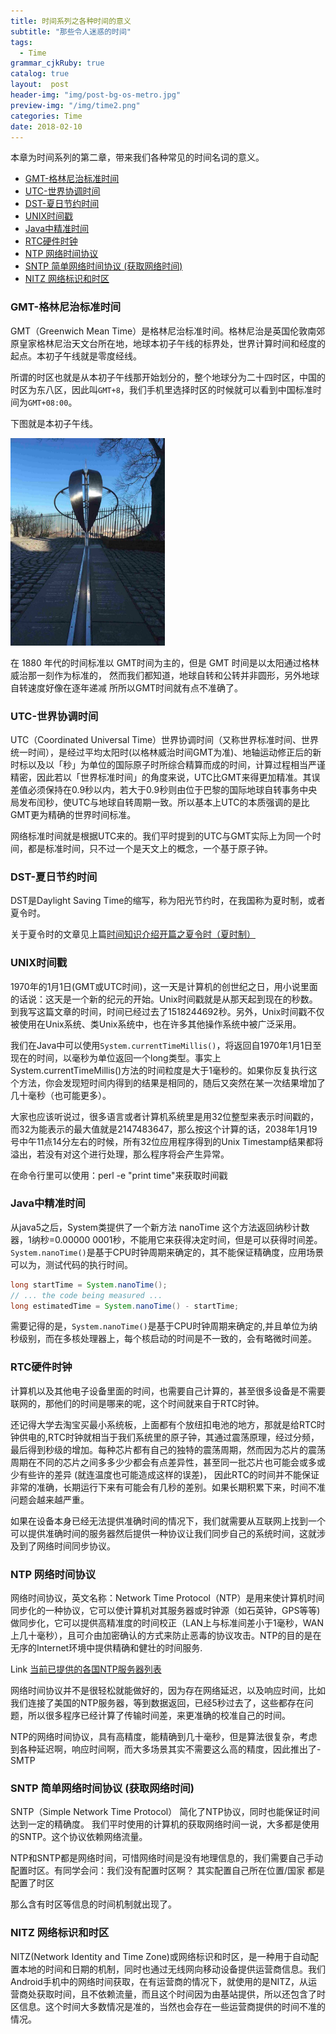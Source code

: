 ```yaml
---
title: 时间系列之各种时间的意义
subtitle: "那些令人迷惑的时间"
tags:
  - Time
grammar_cjkRuby: true
catalog: true
layout:  post
header-img: "img/post-bg-os-metro.jpg"
preview-img: "/img/time2.png"
categories: Time
date: 2018-02-10
---
```


本章为时间系列的第二章，带来我们各种常见的时间名词的意义。

- [GMT-格林尼治标准时间](http://jerey.cn/time/2018/02/10/Time%E7%B3%BB%E5%88%97%E4%B9%8B%E5%90%84%E4%B8%AA%E6%97%B6%E9%97%B4%E7%9A%84%E5%90%AB%E4%B9%89/#gmt-%E6%A0%BC%E6%9E%97%E5%B0%BC%E6%B2%BB%E6%A0%87%E5%87%86%E6%97%B6%E9%97%B4)
- [UTC-世界协调时间](http://jerey.cn/time/2018/02/10/Time%E7%B3%BB%E5%88%97%E4%B9%8B%E5%90%84%E4%B8%AA%E6%97%B6%E9%97%B4%E7%9A%84%E5%90%AB%E4%B9%89/#utc-%E4%B8%96%E7%95%8C%E5%8D%8F%E8%B0%83%E6%97%B6%E9%97%B4)
- [DST-夏日节约时间](http://jerey.cn/time/2018/02/10/Time%E7%B3%BB%E5%88%97%E4%B9%8B%E5%90%84%E4%B8%AA%E6%97%B6%E9%97%B4%E7%9A%84%E5%90%AB%E4%B9%89/#dst-%E5%A4%8F%E6%97%A5%E8%8A%82%E7%BA%A6%E6%97%B6%E9%97%B4)
- [UNIX时间戳](http://jerey.cn/time/2018/02/10/Time%E7%B3%BB%E5%88%97%E4%B9%8B%E5%90%84%E4%B8%AA%E6%97%B6%E9%97%B4%E7%9A%84%E5%90%AB%E4%B9%89/#unix%E6%97%B6%E9%97%B4%E6%88%B3)
- [Java中精准时间](http://jerey.cn/time/2018/02/10/Time%E7%B3%BB%E5%88%97%E4%B9%8B%E5%90%84%E4%B8%AA%E6%97%B6%E9%97%B4%E7%9A%84%E5%90%AB%E4%B9%89/#java%E4%B8%AD%E7%B2%BE%E5%87%86%E6%97%B6%E9%97%B4)
- [RTC硬件时钟](http://jerey.cn/time/2018/02/10/Time%E7%B3%BB%E5%88%97%E4%B9%8B%E5%90%84%E4%B8%AA%E6%97%B6%E9%97%B4%E7%9A%84%E5%90%AB%E4%B9%89/#rtc%E7%A1%AC%E4%BB%B6%E6%97%B6%E9%92%9F)
- [NTP 网络时间协议](http://jerey.cn/time/2018/02/10/Time%E7%B3%BB%E5%88%97%E4%B9%8B%E5%90%84%E4%B8%AA%E6%97%B6%E9%97%B4%E7%9A%84%E5%90%AB%E4%B9%89/#ntp-%E7%BD%91%E7%BB%9C%E6%97%B6%E9%97%B4%E5%8D%8F%E8%AE%AE)
- [SNTP 简单网络时间协议 (获取网络时间)](http://jerey.cn/time/2018/02/10/Time%E7%B3%BB%E5%88%97%E4%B9%8B%E5%90%84%E4%B8%AA%E6%97%B6%E9%97%B4%E7%9A%84%E5%90%AB%E4%B9%89/#sntp-%E7%AE%80%E5%8D%95%E7%BD%91%E7%BB%9C%E6%97%B6%E9%97%B4%E5%8D%8F%E8%AE%AE-%E8%8E%B7%E5%8F%96%E7%BD%91%E7%BB%9C%E6%97%B6%E9%97%B4)
- [NITZ 网络标识和时区](http://jerey.cn/time/2018/02/10/Time%E7%B3%BB%E5%88%97%E4%B9%8B%E5%90%84%E4%B8%AA%E6%97%B6%E9%97%B4%E7%9A%84%E5%90%AB%E4%B9%89/#nitz-%E7%BD%91%E7%BB%9C%E6%A0%87%E8%AF%86%E5%92%8C%E6%97%B6%E5%8C%BA)

### GMT-格林尼治标准时间
GMT（Greenwich Mean Time）是格林尼治标准时间。格林尼治是英国伦敦南郊原皇家格林尼治天文台所在地，地球本初子午线的标界处，世界计算时间和经度的起点。本初子午线就是零度经线。

所谓的时区也就是从本初子午线那开始划分的，整个地球分为二十四时区，中国的时区为东八区，因此叫`GMT+8`，我们手机里选择时区的时候就可以看到中国标准时间为`GMT+08:00`。

下图就是本初子午线。

![](/img/post1/gmt.png)

在 1880 年代的时间标准以 GMT时间为主的，但是 GMT 时间是以太阳通过格林威治那一刻作为标准的， 然而我们都知道，地球自转和公转并非圆形，另外地球自转速度好像在逐年递减 所所以GMT时间就有点不准确了。

### UTC-世界协调时间
UTC（Coordinated Universal Time）世界协调时间（又称世界标准时间、世界统一时间），是经过平均太阳时(以格林威治时间GMT为准)、地轴运动修正后的新时标以及以「秒」为单位的国际原子时所综合精算而成的时间，计算过程相当严谨精密，因此若以「世界标准时间」的角度来说，UTC比GMT来得更加精准。其误差值必须保持在0.9秒以内，若大于0.9秒则由位于巴黎的国际地球自转事务中央局发布闰秒，使UTC与地球自转周期一致。所以基本上UTC的本质强调的是比GMT更为精确的世界时间标准。

网络标准时间就是根据UTC来的。我们平时提到的UTC与GMT实际上为同一个时间，都是标准时间，只不过一个是天文上的概念，一个基于原子钟。

### DST-夏日节约时间
DST是Daylight Saving Time的缩写，称为阳光节约时，在我国称为夏时制，或者夏令时。

关于夏令时的文章见上篇[时间知识介绍开篇之夏令时（夏时制）](http://jerey.cn/time/2018/02/04/%E6%97%B6%E9%97%B4%E7%9F%A5%E8%AF%86%E4%BB%8B%E7%BB%8D%E4%B9%8B%E5%A4%8F%E4%BB%A4%E6%97%B6-%E5%A4%8F%E6%97%B6%E5%88%B6/)

### UNIX时间戳
1970年的1月1日(GMT或UTC时间)，这一天是计算机的创世纪之日，用小说里面的话说：这天是一个新的纪元的开始。Unix时间戳就是从那天起到现在的秒数。
到我写这篇文章的时间，时间已经过去了1518244692秒。另外，Unix时间戳不仅被使用在Unix系统、类Unix系统中，也在许多其他操作系统中被广泛采用。

我们在Java中可以使用`System.currentTimeMillis()`，将返回自1970年1月1日至现在的时间，以毫秒为单位返回一个long类型。事实上System.currentTimeMillis()方法的时间粒度是大于1毫秒的。如果你反复执行这个方法，你会发现短时间内得到的结果是相同的，随后又突然在某一次结果增加了几十毫秒（也可能更多）。

大家也应该听说过，很多语言或者计算机系统里是用32位整型来表示时间戳的，而32为能表示的最大值就是2147483647，那么按这个计算的话，2038年1月19号中午11点14分左右的时候，所有32位应用程序得到的Unix Timestamp结果都将溢出，若没有对这个进行处理，那么程序将会产生异常。

在命令行里可以使用：perl -e "print time"来获取时间戳

### Java中精准时间
从java5之后，System类提供了一个新方法 nanoTime 这个方法返回纳秒计数器，1纳秒=0.00000 0001秒，不能用它来获得决定时间，但是可以获得时间差。`System.nanoTime()`是基于CPU时钟周期来确定的，其不能保证精确度，应用场景可以为，测试代码的执行时间。

``` java
long startTime = System.nanoTime();
// ... the code being measured ...
long estimatedTime = System.nanoTime() - startTime;
```

需要记得的是，`System.nanoTime()`是基于CPU时钟周期来确定的,并且单位为纳秒级别，而在多核处理器上，每个核启动的时间是不一致的，会有略微时间差。

### RTC硬件时钟
计算机以及其他电子设备里面的时间，也需要自己计算的，甚至很多设备是不需要联网的，那他们的时间是哪来的呢，这个时间就来自于RTC时钟。

还记得大学去淘宝买最小系统板，上面都有个放纽扣电池的地方，那就是给RTC时钟供电的,RTC时钟就相当于我们系统里的原子钟，其通过震荡原理，经过分频，最后得到秒级的增加。每种芯片都有自己的独特的震荡周期，然而因为芯片的震荡周期在不同的芯片之间多多少少都会有点差异性，甚至同一批芯片也可能会或多或少有些许的差异 (就连温度也可能造成这样的误差)，
因此RTC的时间并不能保证非常的准确，长期运行下来有可能会有几秒的差别。如果长期积累下来，时间不准问题会越来越严重。

如果在设备本身已经无法提供准确时间的情况下，我们就需要从互联网上找到一个可以提供准确时间的服务器然后提供一种协议让我们同步自己的系统时间，这就涉及到了网络时间同步协议。

### NTP 网络时间协议
网络时间协议，英文名称：Network Time Protocol（NTP）是用来使计算机时间同步化的一种协议，它可以使计算机对其服务器或时钟源（如石英钟，GPS等等)做同步化，它可以提供高精准度的时间校正（LAN上与标准间差小于1毫秒，WAN上几十毫秒），且可介由加密确认的方式来防止恶毒的协议攻击。NTP的目的是在无序的Internet环境中提供精确和健壮的时间服务.

Link [当前已提供的各国NTP服务器列表](http://www.ntp.org.cn/)

网络时间协议并不是很轻松就能做好的，因为存在网络延迟，以及响应时间，比如我们连接了美国的NTP服务器，等到数据返回，已经5秒过去了，这些都存在问题，所以很多程序已经计算了传输时间差，来更准确的校准自己的时间。

NTP的网络时间协议，具有高精度，能精确到几十毫秒，但是算法很复杂，考虑到各种延迟啊，响应时间啊，而大多场景其实不需要这么高的精度，因此推出了-SMTP

### SNTP 简单网络时间协议 (获取网络时间)
SNTP（Simple Network Time Protocol） 简化了NTP协议，同时也能保证时间达到一定的精确度。 我们平时使用的计算机的获取网络时间一说，大多都是使用的SNTP。这个协议依赖网络流量。

NTP和SNTP都是网络时间，可惜网络时间是没有地理信息的，我们需要自己手动配置时区。有同学会问：我们没有配置时区啊？ 其实配置自己所在位置/国家 都是配置了时区

那么含有时区等信息的时间机制就出现了。

### NITZ 网络标识和时区
NITZ(Network Identity and Time Zone)或网络标识和时区，是一种用于自动配置本地的时间和日期的机制，同时也通过无线网向移动设备提供运营商信息。我们Android手机中的网络时间获取，在有运营商的情况下，就使用的是NITZ，从运营商处获取时间，且不依赖流量，而且这个时间因为由基站提供，所以还包含了时区信息。这个时间大多数情况是准的，当然也会存在一些运营商提供的时间不准的情况。
